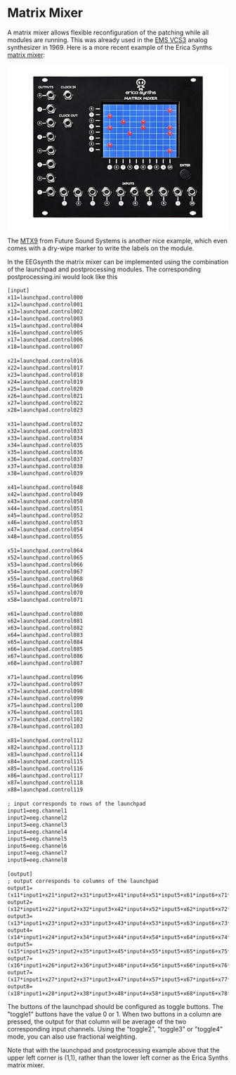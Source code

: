 # Matrix Mixer

A matrix mixer allows flexible reconfiguration of the patching while all modules are running. This was already used in the [EMS VCS3](https://en.wikipedia.org/wiki/EMS_VCS_3) analog synthesizer in 1969. Here is a more recent example of the Erica Synths [matrix mixer](http://www.ericasynths.lv/en/shop/eurorack-modules/by-series/basic-series/matrix-mixer/):

![matrix mixer](figures/erica_synths_matrix_mixer.jpg)

The [MTX9](http://www.futuresoundsystems.co.uk/mtx9.html) from Future Sound Systems is another nice example, which even comes with a dry-wipe marker to write the labels on the module.

In the EEGsynth the matrix mixer can be implemented using the combination of the launchpad and postprocessing modules. The corresponding postprocessing.ini would look like this

```
[input]
x11=launchpad.control000
x12=launchpad.control001
x13=launchpad.control002
x14=launchpad.control003
x15=launchpad.control004
x16=launchpad.control005
x17=launchpad.control006
x18=launchpad.control007

x21=launchpad.control016
x22=launchpad.control017
x23=launchpad.control018
x24=launchpad.control019
x25=launchpad.control020
x26=launchpad.control021
x27=launchpad.control022
x28=launchpad.control023

x31=launchpad.control032
x32=launchpad.control033
x33=launchpad.control034
x34=launchpad.control035
x35=launchpad.control036
x36=launchpad.control037
x37=launchpad.control038
x38=launchpad.control039

x41=launchpad.control048
x42=launchpad.control049
x43=launchpad.control050
x44=launchpad.control051
x45=launchpad.control052
x46=launchpad.control053
x47=launchpad.control054
x48=launchpad.control055

x51=launchpad.control064
x52=launchpad.control065
x53=launchpad.control066
x54=launchpad.control067
x55=launchpad.control068
x56=launchpad.control069
x57=launchpad.control070
x58=launchpad.control071

x61=launchpad.control080
x62=launchpad.control081
x63=launchpad.control082
x64=launchpad.control083
x65=launchpad.control084
x66=launchpad.control085
x67=launchpad.control086
x68=launchpad.control087

x71=launchpad.control096
x72=launchpad.control097
x73=launchpad.control098
x74=launchpad.control099
x75=launchpad.control100
x76=launchpad.control101
x77=launchpad.control102
x78=launchpad.control103

x81=launchpad.control112
x82=launchpad.control113
x83=launchpad.control114
x84=launchpad.control115
x85=launchpad.control116
x86=launchpad.control117
x87=launchpad.control118
x88=launchpad.control119

; input corresponds to rows of the launchpad
input1=eeg.channel1
input2=eeg.channel2
input3=eeg.channel3
input4=eeg.channel4
input5=eeg.channel5
input6=eeg.channel6
input7=eeg.channel7
input8=eeg.channel8

[output]
; output corresponds to columns of the launchpad
output1=(x11*input1+x21*input2+x31*input3+x41*input4+x51*input5+x61*input6+x71*input7+x81*input8)/(x11+x21+x31+x41+x51+x61+x71+x81)
output2=(x12*input1+x22*input2+x32*input3+x42*input4+x52*input5+x62*input6+x72*input7+x82*input8)/(x12+x22+x32+x42+x52+x62+x72+x82)
output3=(x13*input1+x23*input2+x33*input3+x43*input4+x53*input5+x63*input6+x73*input7+x83*input8)/(x13+x23+x33+x43+x53+x63+x73+x83)
output4=(x14*input1+x24*input2+x34*input3+x44*input4+x54*input5+x64*input6+x74*input7+x84*input8)/(x14+x24+x34+x44+x54+x64+x74+x84)
output5=(x15*input1+x25*input2+x35*input3+x45*input4+x55*input5+x65*input6+x75*input7+x85*input8)/(x15+x25+x35+x45+x55+x65+x75+x85)
output7=(x16*input1+x26*input2+x36*input3+x46*input4+x56*input5+x66*input6+x76*input7+x86*input8)/(x16+x26+x36+x46+x56+x66+x76+x86)
output7=(x17*input1+x27*input2+x37*input3+x47*input4+x57*input5+x67*input6+x77*input7+x87*input8)/(x17+x27+x37+x47+x57+x67+x77+x87)
output8=(x18*input1+x28*input2+x38*input3+x48*input4+x58*input5+x68*input6+x78*input7+x88*input8)/(x18+x28+x38+x48+x58+x68+x78+x88)
```

The buttons of the launchpad should be configured as toggle buttons. The "toggle1" buttons have the value 0 or 1. When two buttons in a column are pressed, the output for that column will be average of the two corresponding input channels. Using the "toggle2", "toggle3" or "toggle4" mode, you can also use fractional weighting.

Note that with the launchpad and postprocessing example above that the upper left corner is (1,1), rather than the lower left corner as the Erica Synths matrix mixer.
